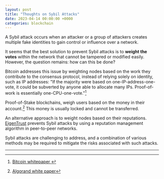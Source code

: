 ```yaml
---
layout: post
title: "Thoughts on Sybil Attacks"
date: 2023-04-14 00:00:00 +0000
categories: blockchain
---
```


A Sybil attack occurs when an attacker or a group of attackers creates multiple fake identities to
gain control or influence over a network.

It seems that the best solution to prevent Sybil attacks is to **weight the votes** within the network that
cannot be tampered or modified easily.
However, the question remains: how can this be done?

Bitcoin addresses this issue by weighting nodes based on the work they contribute to the consensus protocol,
instead of relying solely on identity, such as IP addresses:
"If the majority were based on one-IP-address-one-vote,
it could be subverted by anyone able to allocate many IPs.
Proof-of-work is essentially one-CPU-one-vote."[^1]

Proof-of-Stake blockchains, weigh users based on the money in their account.[^2]
This money is usually locked and cannot be transferred.

An alternative approach is to weight nodes based on their reputations.
[EigenTrust](https://en.wikipedia.org/wiki/EigenTrust) prevents Sybil attacks by
using a reputation management algorithm in peer-to-peer networks.

Sybil attacks are challenging to address, and a combination of various methods
may be required to mitigate the risks associated with such attacks.

---

[^1]: [Bitcoin whitepaper ](https://en.wikipedia.org/wiki/Monolithic_application)
[^2]: [Algorand white paper](https://people.csail.mit.edu/nickolai/papers/gilad-algorand-eprint.pdf)
